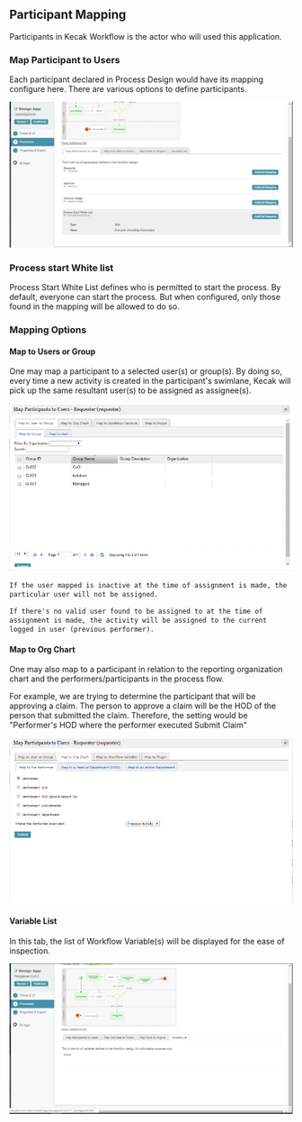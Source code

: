 ## Participant Mapping ##

Participants in Kecak Workflow is the actor who will used this application.

### Map Participant to Users ##

Each participant declared in Process Design would have its mapping configure here. There are various options to define participants.

<img src="https://raw.githubusercontent.com/kinnara-digital-studio/kecak-workflow/master/docs/assets/buildingPlugins-mapParticipantToUsers.png" alt="buildingPlugins-mapParticipantToUsers" />

### Process start White list ###


Process Start White List defines who is permitted to start the process. By default, everyone can start the process.  But when configured, only those found in the mapping will be allowed to do so.

### Mapping Options ###

#### Map to Users or Group ####

One may map a participant to a selected user(s) or group(s). By doing so, every time a new activity is created in the participant's swimlane, Kecak will pick up the same resultant user(s) to be assigned as assignee(s).

<img src="https://raw.githubusercontent.com/kinnara-digital-studio/kecak-workflow/master/docs/assets/buildingPlugins-mapToUserOrGroup.png" alt="buildingPlugins-mapToUserOrGroup" />

```
If the user mapped is inactive at the time of assignment is made, the particular user will not be assigned.
```

```
If there's no valid user found to be assigned to at the time of assignment is made, the activity will be assigned to the current logged in user (previous performer).
```

#### Map to Org Chart ####

One may also map to a participant in relation to the reporting organization chart and the performers/participants in the process flow.

For example, we are trying to determine the participant that will be approving a claim. The person to approve a claim will be the HOD of the person that submitted the claim. Therefore, the setting would be "Performer's HOD where the performer executed Submit Claim"

<img src="https://raw.githubusercontent.com/kinnara-digital-studio/kecak-workflow/master/docs/assets/buildingPlugins-mapToOrgChart.png" alt="buildingPlugins-mapToOrgChart" />

#### Variable List

In this tab, the list of Workflow Variable(s) will be displayed for the ease of inspection.

<img src="https://raw.githubusercontent.com/kinnara-digital-studio/kecak-workflow/master/docs/assets/buildingPlugins-variableList.png" alt="buildingPlugins-variableList" />